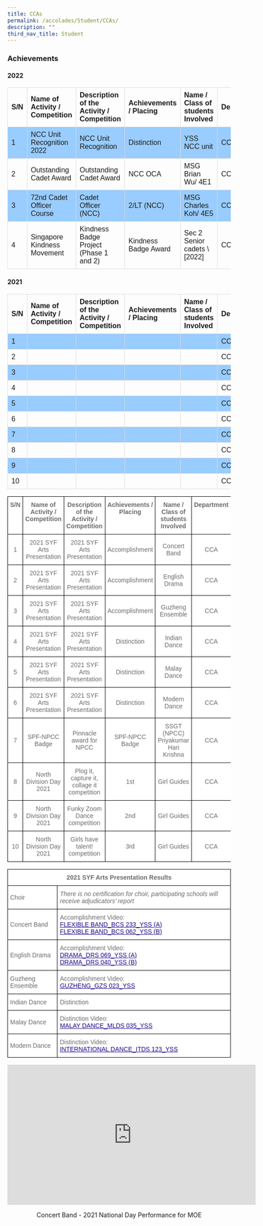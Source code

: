 ```yaml
---
title: CCAs
permalink: /accolades/Student/CCAs/
description: ""
third_nav_title: Student
---
```

### Achievements

#### **2022**

<style>
table {
  font-family: arial, sans-serif;
  border-collapse: collapse;
  width: 100%;
}

td, th {
  border: 1px solid #dddddd;
  text-align: left;
  padding: 8px;
}

tr:nth-child(even) {
  background-color: #99ccff;
}

</style>

<table>
  <tr>
    <th>S/N</th>
    <th>Name of Activity / Competition</th>
    <th>Description of the Activity / Competition</th>
		<th>Achievements / Placing</th>
		<th>Name / Class of students Involved</th>
		<th>Department</th>
		
  </tr>
  <tr>
    <td>1</td>
    <td>NCC Unit Recognition 2022</td>
    <td>NCC Unit Recognition</td>
		<td>Distinction</td>
		<td>YSS NCC unit</td>
		<td>CCA</td>
  </tr>
  <tr>
    <td>2</td>
    <td>Outstanding Cadet Award</td>
    <td>Outstanding Cadet Award</td>
		<td>NCC OCA</td>
		<td>MSG Brian Wu/ 4E1</td>
		<td>CCA</td>
  </tr>
  <tr>
    <td>3</td>
    <td>72nd Cadet Officer Course</td>
    <td>Cadet Officer (NCC)</td>
		<td>2/LT (NCC)</td>
		<td>MSG Charles Koh/ 4E5</td>
		<td>CCA</td>
  </tr>
  <tr>
    <td>4</td>
    <td>Singapore Kindness Movement</td>
    <td>Kindness Badge Project (Phase 1 and 2)</td>
		<td>Kindness Badge Award</td>
		<td>Sec 2 Senior cadets \[2022]</td>
		<td>CCA</td>
  </tr>
</table>


#### **2021**

<style>
table {
  font-family: arial, sans-serif;
  border-collapse: collapse;
  width: 100%;
}

td, th {
  border: 1px solid #dddddd;
  text-align: left;
  padding: 8px;
}

tr:nth-child(even) {
  background-color: #99ccff;
}

</style>

<table>

  <tr>
    <th>S/N</th>
    <th>Name of Activity / Competition</th>
    <th>Description of the Activity / Competition</th>
		<th>Achievements / Placing</th>
		<th>Name / Class of students Involved</th>
		<th>Department</th>
		
  </tr>
  <tr>
    <td>1</td>
    <td></td>
    <td></td>
		<td></td>
		<td></td>
		<td>CCA</td>
  </tr>
	  <tr>
    <td>2</td>
    <td></td>
    <td></td>
		<td></td>
		<td></td>
		<td>CCA</td>
  </tr>
	  <tr>
    <td>3</td>
    <td></td>
    <td></td>
		<td></td>
		<td></td>
		<td>CCA</td>
  </tr>
		  <tr>
    <td>4</td>
    <td></td>
    <td></td>
		<td></td>
		<td></td>
		<td>CCA</td>
  </tr>
		  <tr>
    <td>5</td>
    <td></td>
    <td></td>
		<td></td>
		<td></td>
		<td>CCA</td>
  </tr>
		  <tr>
    <td>6</td>
    <td></td>
    <td></td>
		<td></td>
		<td></td>
		<td>CCA</td>
  </tr>
		  <tr>
    <td>7</td>
    <td></td>
    <td></td>
		<td></td>
		<td></td>
		<td>CCA</td>
  </tr>
		  <tr>
    <td>8</td>
    <td></td>
    <td></td>
		<td></td>
		<td></td>
		<td>CCA</td>
  </tr>
		  <tr>
    <td>9</td>
    <td></td>
    <td></td>
		<td></td>
		<td></td>
		<td>CCA</td>
  </tr>
	</tr>
		  <tr>
    <td>10</td>
    <td></td>
    <td></td>
		<td></td>
		<td></td>
		<td>CCA</td>
  </tr>

</table>

<style type="text/css">
.tg  {border-collapse:collapse;border-spacing:0;}
.tg td{border-color:black;border-style:solid;border-width:1px;font-family:Arial, sans-serif;font-size:14px;
  overflow:hidden;padding:10px 5px;word-break:normal;}
.tg th{border-color:black;border-style:solid;border-width:1px;font-family:Arial, sans-serif;font-size:14px;
  font-weight:normal;overflow:hidden;padding:10px 5px;word-break:normal;}
.tg .tg-pkxd{background-color:#FFF;color:#6B6B6B;font-weight:bold;text-align:center;vertical-align:top}
.tg .tg-gaqo{background-color:#FFF;color:#6B6B6B;text-align:center;vertical-align:middle}
</style>
<table class="tg">
<thead>
  <tr>
    <th class="tg-pkxd">S/N</th>
    <th class="tg-pkxd">Name of Activity / Competition</th>
    <th class="tg-pkxd">Description of the Activity / Competition</th>
    <th class="tg-pkxd">Achievements / Placing</th>
    <th class="tg-pkxd">Name / Class of students Involved</th>
    <th class="tg-pkxd">Department</th>
  </tr>
</thead>
<tbody>
  <tr>
    <td class="tg-gaqo">1</td>
    <td class="tg-gaqo">2021 SYF Arts Presentation</td>
    <td class="tg-gaqo">2021 SYF Arts Presentation</td>
    <td class="tg-gaqo">Accomplishment</td>
    <td class="tg-gaqo">Concert Band</td>
    <td class="tg-gaqo">CCA</td>
  </tr>
  <tr>
    <td class="tg-gaqo">2</td>
    <td class="tg-gaqo">2021 SYF Arts Presentation</td>
    <td class="tg-gaqo">2021 SYF Arts Presentation</td>
    <td class="tg-gaqo">Accomplishment</td>
    <td class="tg-gaqo">English Drama</td>
    <td class="tg-gaqo">CCA</td>
  </tr>
  <tr>
    <td class="tg-gaqo">3</td>
    <td class="tg-gaqo">2021 SYF Arts Presentation</td>
    <td class="tg-gaqo">2021 SYF Arts Presentation</td>
    <td class="tg-gaqo">Accomplishment</td>
    <td class="tg-gaqo">Guzheng Ensemble</td>
    <td class="tg-gaqo">CCA</td>
  </tr>
  <tr>
    <td class="tg-gaqo">4</td>
    <td class="tg-gaqo">2021 SYF Arts Presentation</td>
    <td class="tg-gaqo">2021 SYF Arts Presentation</td>
    <td class="tg-gaqo">Distinction</td>
    <td class="tg-gaqo">Indian Dance</td>
    <td class="tg-gaqo">CCA</td>
  </tr>
  <tr>
    <td class="tg-gaqo">5</td>
    <td class="tg-gaqo">2021 SYF Arts Presentation</td>
    <td class="tg-gaqo">2021 SYF Arts Presentation</td>
    <td class="tg-gaqo">Distinction</td>
    <td class="tg-gaqo">Malay Dance</td>
    <td class="tg-gaqo">CCA</td>
  </tr>
  <tr>
    <td class="tg-gaqo">6</td>
    <td class="tg-gaqo">2021 SYF Arts Presentation</td>
    <td class="tg-gaqo">2021 SYF Arts Presentation</td>
    <td class="tg-gaqo">Distinction</td>
    <td class="tg-gaqo">Modern Dance</td>
    <td class="tg-gaqo">CCA</td>
  </tr>
  <tr>
    <td class="tg-gaqo">7</td>
    <td class="tg-gaqo">SPF-NPCC Badge</td>
    <td class="tg-gaqo">Pinnacle award for NPCC</td>
    <td class="tg-gaqo">SPF-NPCC Badge</td>
    <td class="tg-gaqo">SSGT (NPCC) Priyakumar Hari Krishna</td>
    <td class="tg-gaqo">CCA</td>
  </tr>
  <tr>
    <td class="tg-gaqo">8</td>
    <td class="tg-gaqo">North Division Day 2021</td>
    <td class="tg-gaqo">Plog it, capture it, collage it competition</td>
    <td class="tg-gaqo">1st</td>
    <td class="tg-gaqo">Girl Guides</td>
    <td class="tg-gaqo">CCA</td>
  </tr>
  <tr>
    <td class="tg-gaqo">9</td>
    <td class="tg-gaqo">North Division Day 2021</td>
    <td class="tg-gaqo">Funky Zoom Dance competition</td>
    <td class="tg-gaqo">2nd</td>
    <td class="tg-gaqo">Girl Guides</td>
    <td class="tg-gaqo">CCA</td>
  </tr>
  <tr>
    <td class="tg-gaqo">10</td>
    <td class="tg-gaqo">North Division Day 2021</td>
    <td class="tg-gaqo">Girls have talent! competition</td>
    <td class="tg-gaqo">3rd</td>
    <td class="tg-gaqo">Girl Guides</td>
    <td class="tg-gaqo">CCA</td>
  </tr>
</tbody>
</table>

<style type="text/css">
.tg  {border-collapse:collapse;border-spacing:0;}
.tg td{border-color:black;border-style:solid;border-width:1px;font-family:Arial, sans-serif;font-size:14px;
  overflow:hidden;padding:10px 5px;word-break:normal;}
.tg th{border-color:black;border-style:solid;border-width:1px;font-family:Arial, sans-serif;font-size:14px;
  font-weight:normal;overflow:hidden;padding:10px 5px;word-break:normal;}
.tg .tg-pkxd{background-color:#FFF;color:#6B6B6B;font-weight:bold;text-align:center;vertical-align:top}
.tg .tg-64ni{background-color:#FFF;color:#6B6B6B;text-align:left;vertical-align:top}
.tg .tg-xin3{background-color:#FFF;color:#6B6B6B;font-style:italic;text-align:left;vertical-align:top}
.tg .tg-7xv2{background-color:#FFF;color:#6B6B6B;text-align:left;vertical-align:middle}
</style>
<table class="tg">
<thead>
  <tr>
    <th class="tg-pkxd" colspan="2">2021 SYF Arts Presentation Results</th>
  </tr>
</thead>
<tbody>
  <tr>
    <td class="tg-7xv2">Choir</td>
    <td class="tg-xin3">There is no certification for choir, participating schools will receive adjudicators’ report</td>
  </tr>
  <tr>
    <td class="tg-7xv2">Concert Band</td>
    <td class="tg-64ni"><span style="background-color:initial">Accomplishment</span> Video<span style="background-color:initial">:</span><br><a href="https://yishunsec-moe-edu-sg-admin.cwp.sg/qql/slot/u276/Accolades/Student/CCA/FLEXIBLE-BAND_BCS-233_YSS-A.mp4"><span style="font-weight:500;text-decoration:underline;color:#21088A">FLEXIBLE BAND_BCS 233_YSS (A)</span></a><br><a href="https://yishunsec-moe-edu-sg-admin.cwp.sg/qql/slot/u276/Accolades/Student/CCA/FLEXIBLE-BAND_BCS-062_YSS-B.mp4"><span style="font-weight:500;text-decoration:underline;color:#21088A">FLEXIBLE BAND_BCS 062_YSS (B)</span></a></td>
  </tr>
  <tr>
    <td class="tg-7xv2">English Drama</td>
    <td class="tg-64ni"><span style="background-color:initial">Accomplishment</span> Video<span style="background-color:initial">:</span><br><a href="https://yishunsec-moe-edu-sg-admin.cwp.sg/qql/slot/u276/Accolades/Student/CCA/DRAMA_DRS-069_YSS-A.mp4"><span style="font-weight:500;text-decoration:underline;color:#21088A">DRAMA_DRS 069_YSS (A)</span></a><br><a href="https://yishunsec-moe-edu-sg-admin.cwp.sg/qql/slot/u276/Accolades/Student/CCA/DRAMA_DRS-040_YSS-B.mp4"><span style="font-weight:500;text-decoration:underline;color:#21088A">DRAMA_DRS 040_YSS (B)</span></a></td>
  </tr>
  <tr>
    <td class="tg-7xv2">Guzheng Ensemble</td>
    <td class="tg-64ni"><span style="background-color:initial">Accomplishment</span> Video<span style="background-color:initial">:</span><br><a href="https://yishunsec-moe-edu-sg-admin.cwp.sg/qql/slot/u276/Accolades/Student/CCA/GUZHENG_GZS-023_YSS.mp4"><span style="font-weight:500;text-decoration:underline;color:#21088A">GUZHENG_GZS 023_YSS</span></a></td>
  </tr>
  <tr>
    <td class="tg-7xv2">Indian Dance</td>
    <td class="tg-7xv2">Distinction</td>
  </tr>
  <tr>
    <td class="tg-7xv2">Malay Dance</td>
    <td class="tg-64ni"><span style="background-color:initial">Distinction</span> Video<span style="background-color:initial">:</span><br><a href="https://yishunsec-moe-edu-sg-admin.cwp.sg/qql/slot/u276/Accolades/Student/CCA/MALAY-DANCE_MLDS-035_YSS.mp4"><span style="font-weight:500;text-decoration:underline;color:#21088A">MALAY DANCE_MLDS 035_YSS</span></a></td>
  </tr>
  <tr>
    <td class="tg-7xv2">Modern Dance</td>
    <td class="tg-64ni"><span style="background-color:initial">Distinction</span> Video<span style="background-color:initial">:</span><br><a href="https://yishunsec-moe-edu-sg-admin.cwp.sg/qql/slot/u276/Accolades/Student/CCA/INTERNATIONAL-DANCE_ITDS-123_YSS.mp4"><span style="font-weight:500;text-decoration:underline;color:#21088A">INTERNATIONAL DANCE_ITDS 123_YSS</span></a></td>
  </tr>
</tbody>
</table>

<center>

<iframe width="560" height="316" src="https://www.youtube.com/embed/EuqTEtioT5Y" title="YSS BAND National Day Performance" frameborder="0" allow="accelerometer; autoplay; clipboard-write; encrypted-media; gyroscope; picture-in-picture; web-share" allowfullscreen></iframe>

Concert Band - 2021 National Day Performance for MOE
	
</center>